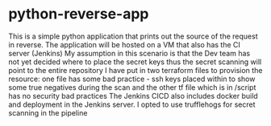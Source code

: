 # python-reverse-app
This is a simple python application that prints out the source of the request in reverse.
The application will be hosted on a VM that also has the CI server (Jenkins)
My assumption in this scenario is that the Dev team has not yet decided where to place the secret keys thus the secret scanning will point to the entire repository
I have put in two terraform files to provision the resource: one file has some bad practice - ssh keys placed within to show some true negatives during the scan and the other tf file which is in /script has no security bad practices
The Jenkins CICD also includes docker build and deployment in the Jenkins server. I opted to use trufflehogs for secret scanning in the pipeline
